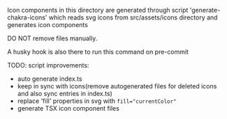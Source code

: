 Icon components in this directory are generated through script 'generate-chakra-icons'
which reads svg icons from src/assets/icons directory and generates icon components

DO NOT remove files manually.

A husky hook is also there to run this command on pre-commit

TODO: script improvements:

- auto generate index.ts
- keep in sync with icons(remove autogenerated files for deleted icons and also sync entries in index.ts)
- replace 'fill' properties in svg with `fill="currentColor"`
- generate TSX icon component files
